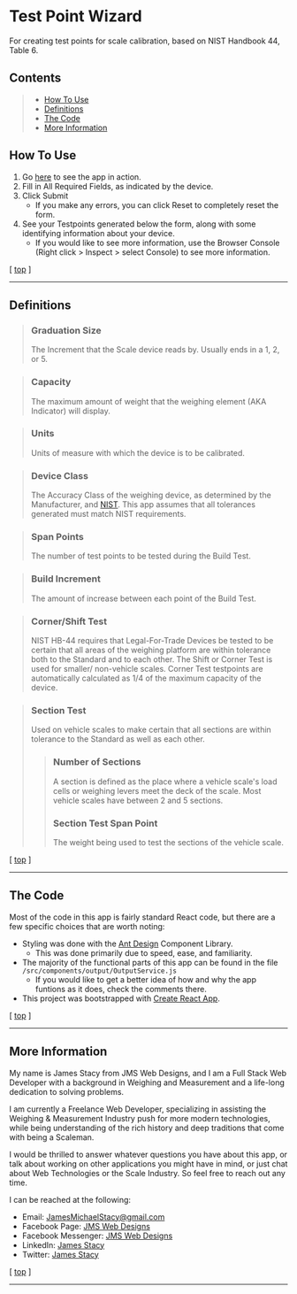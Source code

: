 # Test Point Wizard
For creating test points for scale calibration, based on NIST Handbook 44, Table 6.

## Contents
> - [How To Use](#how-to-use)
> - [Definitions](#definitions)
> - [The Code](#the-code)
> - [More Information](#more-information)


## How To Use
1. Go [here](https://master.d1x92d5azic2h1.amplifyapp.com/) to see the app in action.
2. Fill in All Required Fields, as indicated by the device.
3. Click Submit
    - If you make any errors, you can click Reset to completely reset the form.
4. See your Testpoints generated below the form, along with some identifying information about your device.
    - If you would like to see more information, use the Browser Console (Right click > Inspect > select Console) to see more information.

[ [top](#test-point-wizard) ]
***

## Definitions
> ### Graduation Size
> The Increment that the Scale device reads by. Usually ends in a 1, 2, or 5.

> ### Capacity
> The maximum amount of weight that the weighing element (AKA Indicator) will display.

> ### Units
> Units of measure with which the device is to be calibrated.

> ### Device Class
> The Accuracy Class of the weighing device, as determined by the Manufacturer, and [NIST](https://www.nist.gov/). This app assumes that all tolerances generated must match NIST requirements.

> ### Span Points
> The number of test points to be tested during the Build Test.

> ### Build Increment
> The amount of increase between each point of the Build Test.

> ### Corner/Shift Test
> NIST HB-44 requires that Legal-For-Trade Devices be tested to be certain that all areas of the weighing platform are within tolerance both to the Standard and to each other. The Shift or Corner Test is used for smaller/ non-vehicle scales. Corner Test testpoints are automatically calculated as 1/4 of the maximum capacity of the device.

> ### Section Test
> Used on vehicle scales to make certain that all sections are within tolerance to the Standard as well as each other.
> > ### Number of Sections
> > A section is defined as the place where a vehicle scale's load cells or weighing levers meet the deck of the scale. Most vehicle scales have between 2 and 5 sections.
> > ### Section Test Span Point
> > The weight being used to test the sections of the vehicle scale.

[ [top](#test-point-wizard) ]
***

## The Code
Most of the code in this app is fairly standard React code, but there are a few specific choices that are worth noting:
- Styling was done with the [Ant Design](https://ant.design/) Component Library.
    - This was done primarily due to speed, ease, and familiarity.
- The majority of the functional parts of this app can be found in the file `/src/components/output/OutputService.js`
    - If you would like to get a better idea of how and why the app funtions as it does, check the comments there.
- This project was bootstrapped with [Create React App](https://github.com/facebook/create-react-app).


[ [top](#test-point-wizard) ]
***

## More Information
My name is James Stacy from JMS Web Designs, and I am a Full Stack Web Developer with a background in Weighing				and Measurement and a life-long dedication to solving problems.

I am currently a Freelance Web Developer, specializing in assisting the Weighing & Measurement Industry push for more modern technologies, while being understanding of the rich history and deep traditions that come with being a Scaleman. 

I would be thrilled to answer whatever questions you have about this app, or talk about working on other applications you might have in mind, or just chat about Web Technologies or the Scale Industry. So feel free to reach out any time.

I can be reached at the following:
- Email: [JamesMichaelStacy@gmail.com](mailto:jamesmichaelstacy@gmail.com)
- Facebook Page: [JMS Web Designs](https://www.facebook.com/jmswebdesigns/)
- Facebook Messenger: [JMS Web Designs](https://m.me/jmswebdesigns)
- LinkedIn: [James Stacy](https://www.linkedin.com/in/james-m-stacy)
- Twitter: [James Stacy](https://twitter.com/JamesSt77096668)

[ [top](#test-point-wizard) ]
***

